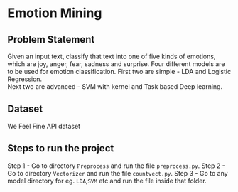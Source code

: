 # Emotion Mining

## Problem Statement 
Given an input text, classify that text into one of five kinds of emotions, which are joy, anger, fear, sadness and surprise. 
Four different models are to be used for emotion classification.
First two are simple - LDA and Logistic Regression.  
Next two are advanced - SVM with kernel and Task based Deep learning.

## Dataset  
We Feel Fine API dataset

## Steps to run the project
Step 1 - Go to directory `Preprocess` and run the file `preprocess.py`.
Step 2 - Go to directory `Vectorizer` and run the file `countvect.py`.
Step 3 - Go to any model directory for eg. `LDA`,`SVM` etc and run the file inside that folder.
